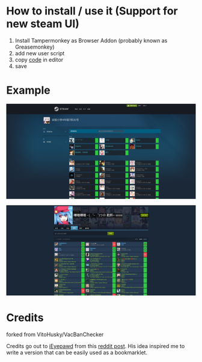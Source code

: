 # How to install / use it (Support for new steam UI)
1. Install Tampermonkey as Browser Addon (probably known as Greasemonkey)
2. add new user script
3. copy [code](https://raw.githubusercontent.com/MUedsa/VacBanChecker/master/VacBanChecker.js) in editor
4. save

# Example
![friend-example](https://raw.githubusercontent.com/MUedsa/VacBanChecker/master/friend-example.png)

![group-example](https://github.com/MUedsa/VacBanChecker/blob/master/group-example.png?raw=true)

# Credits

forked from VitoHusky/VacBanChecker

Credits go out to [iEyepawd](http://www.reddit.com/user/iEyepawd) from this [reddit post](http://www.reddit.com/r/GlobalOffensive/comments/348292/i_made_a_userscript_to_easily_show_vac_bans_on/). His idea inspired me to write a version that can be easily used as a bookmarklet.
